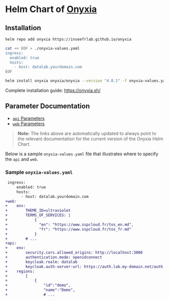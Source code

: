 # Helm Chart of [Onyxia](https://onyxia.sh/)

## Installation

```bash
helm repo add onyxia https://inseefrlab.github.io/onyxia

cat << EOF > ./onyxia-values.yaml
ingress:
  enabled: true
  hosts:
    - host: datalab.yourdomain.com
EOF

helm install onyxia onyxia/onyxia --version "4.0.1" -f onyxia-values.yaml
```

Complete installation guide: https://onyxia.sh/

## Parameter Documentation

-   [`api` Parameters](https://github.com/InseeFrLab/onyxia-api/blob/v0.30/README.md#configuration)
-   [`web` Parameters](https://github.com/InseeFrLab/onyxia/blob/v2.29.4/.env)

> **Note:** The links above are automatically updated to always point to the relevant documentation for the current version of the Onyxia Helm Chart.

Below is a sample `onyxia-values.yaml` file that illustrates where to specify the `api` and `web`.

### Sample `onyxia-values.yaml`

```diff
 ingress:
     enabled: true
     hosts:
       - host: datalab.yourdomain.com
+web:
+    env:
+        THEME_ID=ultraviolet
+        TERMS_OF_SERVICES: |
+            {
+              "en": "https://www.sspcloud.fr/tos_en.md",
+              "fr": "https://www.sspcloud.fr/tos_fr.md"
+            }
+        # ...
+api:
+    env:
+        security.cors.allowed_origins: http://localhost:3000
+        authentication.mode: openidconnect
+        keycloak.realm: datalab
+        keycloak.auth-server-url: https://auth.lab.my-domain.net/auth
+    regions:
+        [
+            {
+                "id":"demo",
+                "name":"Demo",
+                # ...
```
